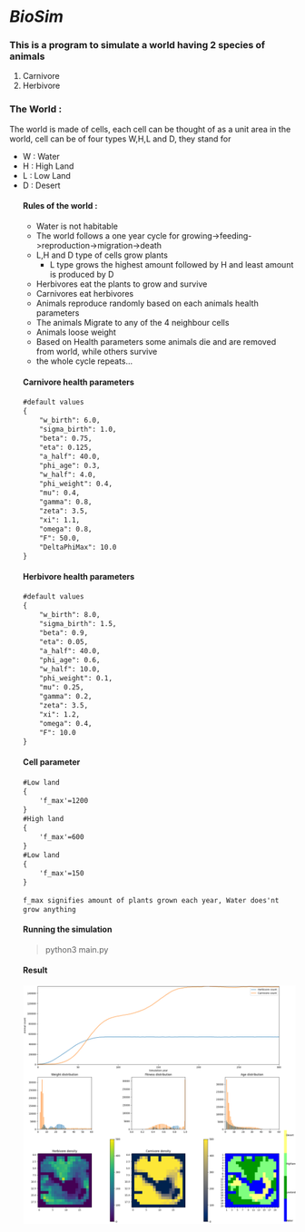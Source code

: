 # ***BioSim***
### This is a program to simulate a world having 2 species of animals
<ol>
<li>Carnivore</li>
<li>Herbivore</li>
</ol>

### The World :

<p>
The world is made of cells, each cell can be thought of as a unit area in the world, cell can be of four types W,H,L and D, they stand for
<ul>
    <li>W : Water</li>
    <li>H : High Land</li>
    <li>L : Low Land</li>
    <li>D : Desert</li>
</li>
</p>

#### Rules of the world :
- Water is not habitable
- The world follows a one year cycle for growing->feeding->reproduction->migration->death
- L,H and D type of cells grow plants
    - L type grows the highest amount followed by H and least amount is produced by D
- Herbivores eat the plants to grow and survive
- Carnivores eat herbivores
- Animals reproduce randomly based on each animals health parameters
- The animals Migrate to any of the 4 neighbour cells
- Animals loose weight
- Based on Health parameters some animals die and are removed from world, while others survive
- the whole cycle repeats...

#### Carnivore health parameters
    #default values
    {  
        "w_birth": 6.0,
        "sigma_birth": 1.0,
        "beta": 0.75,
        "eta": 0.125,
        "a_half": 40.0,
        "phi_age": 0.3,
        "w_half": 4.0,
        "phi_weight": 0.4,
        "mu": 0.4,
        "gamma": 0.8,
        "zeta": 3.5,
        "xi": 1.1,
        "omega": 0.8,
        "F": 50.0,
        "DeltaPhiMax": 10.0
    }

#### Herbivore health parameters
    #default values
    {  
        "w_birth": 8.0,
        "sigma_birth": 1.5,
        "beta": 0.9,
        "eta": 0.05,
        "a_half": 40.0,
        "phi_age": 0.6,
        "w_half": 10.0,
        "phi_weight": 0.1,
        "mu": 0.25,
        "gamma": 0.2,
        "zeta": 3.5,
        "xi": 1.2,
        "omega": 0.4,
        "F": 10.0
    }

#### Cell parameter
    #Low land
    {
        'f_max'=1200 
    }
    #High land
    {
        'f_max'=600 
    }
    #Low land
    {
        'f_max'=150 
    }

    f_max signifies amount of plants grown each year, Water does'nt grow anything

#### Running the simulation

> python3 main.py 

#### Result

![Sample Output Plot](sample_result.png)